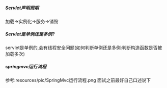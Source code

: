 ##### Servlet声明周期
加载->实例化->服务->销毁    
##### Servlet是单例还是多例?
servlet是单例的,会有线程安全问题(如何判断单例还是多例:判断构造函数是否被加载多次)
##### springmvc运行流程
参考:resources/pic/SpringMvc运行流程.png 面试之前最好自己口述说下     